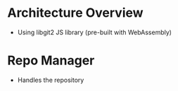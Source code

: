 Architecture Overview
==========

* Using libgit2 JS library (pre-built with WebAssembly)

# Repo Manager
* Handles the repository